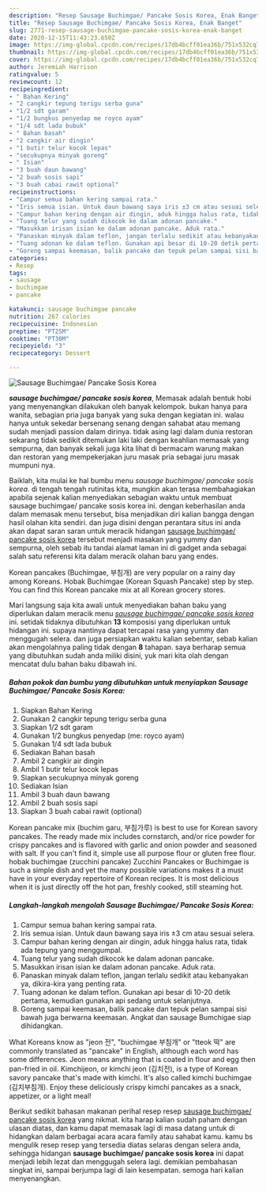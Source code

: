 ```yaml
---
description: "Resep Sausage Buchimgae/ Pancake Sosis Korea, Enak Banget"
title: "Resep Sausage Buchimgae/ Pancake Sosis Korea, Enak Banget"
slug: 2771-resep-sausage-buchimgae-pancake-sosis-korea-enak-banget
date: 2020-12-15T11:43:23.650Z
image: https://img-global.cpcdn.com/recipes/17db4bcff01ea36b/751x532cq70/sausage-buchimgae-pancake-sosis-korea-foto-resep-utama.jpg
thumbnail: https://img-global.cpcdn.com/recipes/17db4bcff01ea36b/751x532cq70/sausage-buchimgae-pancake-sosis-korea-foto-resep-utama.jpg
cover: https://img-global.cpcdn.com/recipes/17db4bcff01ea36b/751x532cq70/sausage-buchimgae-pancake-sosis-korea-foto-resep-utama.jpg
author: Jeremiah Harrison
ratingvalue: 5
reviewcount: 12
recipeingredient:
- " Bahan Kering"
- "2 cangkir tepung terigu serba guna"
- "1/2 sdt garam"
- "1/2 bungkus penyedap me royco ayam"
- "1/4 sdt lada bubuk"
- " Bahan basah"
- "2 cangkir air dingin"
- "1 butir telur kocok lepas"
- "secukupnya minyak goreng"
- " Isian"
- "3 buah daun bawang"
- "2 buah sosis sapi"
- "3 buah cabai rawit optional"
recipeinstructions:
- "Campur semua bahan kering sampai rata."
- "Iris semua isian. Untuk daun bawang saya iris ±3 cm atau sesuai selera."
- "Campur bahan kering dengan air dingin, aduk hingga halus rata, tidak ada tepung yang menggumpal."
- "Tuang telur yang sudah dikocok ke dalam adonan pancake."
- "Masukkan irisan isian ke dalam adonan pancake. Aduk rata."
- "Panaskan minyak dalam teflon, jangan terlalu sedikit atau kebanyakan ya, dikira-kira yang penting rata."
- "​Tuang adonan ke dalam teflon. Gunakan api besar di 10-20 detik pertama, kemudian gunakan api sedang untuk selanjutnya."
- "​Goreng sampai keemasan, balik pancake dan tepuk pelan sampai sisi bawah juga berwarna keemasan. Angkat dan sausage Bumchigae siap dihidangkan."
categories:
- Resep
tags:
- sausage
- buchimgae
- pancake

katakunci: sausage buchimgae pancake 
nutrition: 267 calories
recipecuisine: Indonesian
preptime: "PT25M"
cooktime: "PT30M"
recipeyield: "3"
recipecategory: Dessert

---
```



![Sausage Buchimgae/ Pancake Sosis Korea](https://img-global.cpcdn.com/recipes/17db4bcff01ea36b/751x532cq70/sausage-buchimgae-pancake-sosis-korea-foto-resep-utama.jpg)

<b><i>sausage buchimgae/ pancake sosis korea</i></b>, Memasak adalah bentuk hobi yang menyenangkan dilakukan oleh banyak kelompok. bukan hanya para wanita, sebagian pria juga banyak yang suka dengan kegiatan ini. walau hanya untuk sekedar bersenang senang dengan sahabat atau memang sudah menjadi passion dalam dirinya. tidak asing lagi dalam dunia restoran sekarang tidak sedikit ditemukan laki laki dengan keahlian memasak yang sempurna, dan banyak sekali juga kita lihat di bermacam warung makan dan restoran yang mempekerjakan juru masak pria sebagai juru masak mumpuni nya.

Baiklah, kita mulai ke hal bumbu menu <i>sausage buchimgae/ pancake sosis korea</i>. di tengah tengah rutinitas kita, mungkin akan terasa membahagiakan apabila sejenak kalian menyediakan sebagian waktu untuk membuat sausage buchimgae/ pancake sosis korea ini. dengan keberhasilan anda dalam memasak menu tersebut, bisa menjadikan diri kalian bangga dengan hasil olahan kita sendiri. dan juga disini dengan perantara situs ini anda akan dapat saran saran untuk meracik hidangan <u>sausage buchimgae/ pancake sosis korea</u> tersebut menjadi masakan yang yummy dan sempurna, oleh sebab itu tandai alamat laman ini di gadget anda sebagai salah satu referensi kita dalam meracik olahan baru yang endes.

Korean pancakes (Buchimgae, 부침개) are very popular on a rainy day among Koreans. Hobak Buchimgae (Korean Squash Pancake) step by step. You can find this Korean pancake mix at all Korean grocery stores.


Mari langsung saja kita awali untuk menyediakan bahan baku yang diperlukan dalam meracik menu <u><i>sausage buchimgae/ pancake sosis korea</i></u> ini. setidak tidaknya dibutuhkan <b>13</b> komposisi yang diperlukan untuk hidangan ini. supaya nantinya dapat tercapai rasa yang yummy dan menggugah selera. dan juga persiapkan waktu kalian sebentar, sebab kalian akan mengolahnya paling tidak dengan <b>8</b> tahapan. saya berharap semua yang dibutuhkan sudah anda miliki disini, yuk mari kita olah dengan mencatat dulu bahan baku dibawah ini.

<!--inarticleads1-->

##### Bahan pokok dan bumbu yang dibutuhkan untuk menyiapkan Sausage Buchimgae/ Pancake Sosis Korea:

1. Siapkan  Bahan Kering
1. Gunakan 2 cangkir tepung terigu serba guna
1. Siapkan 1/2 sdt garam
1. Gunakan 1/2 bungkus penyedap (me: royco ayam)
1. Gunakan 1/4 sdt lada bubuk
1. Sediakan  Bahan basah
1. Ambil 2 cangkir air dingin
1. Ambil 1 butir telur kocok lepas
1. Siapkan secukupnya minyak goreng
1. Sediakan  Isian
1. Ambil 3 buah daun bawang
1. Ambil 2 buah sosis sapi
1. Siapkan 3 buah cabai rawit (optional)


Korean pancake mix (buchim garu, 부침가루) is best to use for Korean savory pancakes. The ready made mix includes cornstarch, and/or rice powder for crispy pancakes and is flavored with garlic and onion powder and seasoned with salt. If you can&#39;t find it, simple use all purpose flour or gluten free flour. hobak buchimgae (zucchini pancake) Zucchini Pancakes or Buchimgae is such a simple dish and yet the many possible variations makes it a must have in your everyday repertoire of Korean recipes. It is most delicious when it is just directly off the hot pan, freshly cooked, still steaming hot. 

<!--inarticleads2-->

##### Langkah-langkah mengolah Sausage Buchimgae/ Pancake Sosis Korea:

1. Campur semua bahan kering sampai rata.
1. Iris semua isian. Untuk daun bawang saya iris ±3 cm atau sesuai selera.
1. Campur bahan kering dengan air dingin, aduk hingga halus rata, tidak ada tepung yang menggumpal.
1. Tuang telur yang sudah dikocok ke dalam adonan pancake.
1. Masukkan irisan isian ke dalam adonan pancake. Aduk rata.
1. Panaskan minyak dalam teflon, jangan terlalu sedikit atau kebanyakan ya, dikira-kira yang penting rata.
1. ​Tuang adonan ke dalam teflon. Gunakan api besar di 10-20 detik pertama, kemudian gunakan api sedang untuk selanjutnya.
1. ​Goreng sampai keemasan, balik pancake dan tepuk pelan sampai sisi bawah juga berwarna keemasan. Angkat dan sausage Bumchigae siap dihidangkan.


What Koreans know as &#34;jeon 전&#34;, &#34;buchimgae 부침개&#34; or &#34;tteok 떡&#34; are commonly translated as &#34;pancake&#34; in English, although each word has some differences. Jeon means anything that is coated in flour and egg then pan-fried in oil. Kimchijeon, or kimchi jeon (김치전), is a type of Korean savory pancake that&#39;s made with kimchi. It&#39;s also called kimchi buchimgae (김치부침개). Enjoy these deliciously crispy kimchi pancakes as a snack, appetizer, or a light meal! 

Berikut sedikit bahasan makanan perihal resep resep <u>sausage buchimgae/ pancake sosis korea</u> yang nikmat. kita harap kalian sudah paham dengan ulasan diatas, dan kamu dapat memasak lagi di masa datang untuk di hidangkan dalam berbagai acara acara family atau sahabat kamu. kamu bs mengulik resep resep yang tersedia diatas selaras dengan selera anda, sehingga hidangan <b>sausage buchimgae/ pancake sosis korea</b> ini dapat menjadi lebih lezat dan menggugah selera lagi. demikian pembahasan singkat ini, sampai berjumpa lagi di lain kesempatan. semoga hari kalian menyenangkan.
